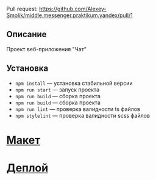 Pull request: https://github.com/Alexey-Smolik/middle.messenger.praktikum.yandex/pull/1

## Описание

Проект веб-приложения "Чат"

## Установка

- `npm install` — установка стабильной версии
- `npm run start` — запуск проекта
- `npm run build` — сборка проекта
- `npm run build` — сборка проекта
- `npm run lint` — проверка валидности ts файлов
- `npm stylelint` — проверка валидности scss файлов


# [Макет](https://www.figma.com/file/9L5QgjcX5uxCiG4SWNDwJm/yandex-chatComponent)

# [Деплой](https://deploy-preview-1--elegant-brown-0a2240.netlify.app/)
